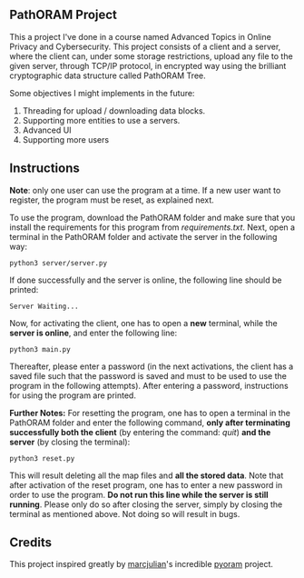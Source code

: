 ## PathORAM Project
This a project I've done in a course named Advanced Topics in Online Privacy and Cybersecurity. This project consists of a client and a server, where the client can, under some storage restrictions, upload any file to the given server, through TCP/IP protocol, in encrypted way using the brilliant cryptographic data structure called PathORAM Tree. 

Some objectives I might implements in the future:
1. Threading for upload / downloading data blocks.
2. Supporting more entities to use a servers.
3.  Advanced UI
4.  Supporting more users

## Instructions
**Note**: only one user can use the program at a time. If a new user want to register, the program must be reset, as explained next.

To use the program, download the PathORAM folder and make sure that you install the requirements for this program from *requirements.txt*. Next, open a terminal in the PathORAM folder and activate the server in the following way:

    python3 server/server.py
If done successfully and the server is online, the following line should be printed:

    Server Waiting...
Now, for activating the client, one has to open a **new** terminal, while the **server is online**, and enter the following line:

    python3 main.py
Thereafter, please enter a password (in the next activations, the client has a saved file such that the password is saved and must to be used to use the program in the following attempts). After entering a password, instructions for using the program are printed. 

**Further Notes:**
For resetting the program, one has to open a terminal in the PathORAM folder and enter the following command, **only after terminating successfully both the client** (by entering the command: *quit*) **and the server** (by closing the terminal):

    python3 reset.py
This will result deleting all the map files and **all the stored data**. Note that after activation of the reset program, one has to enter a new password in order to use the program. **Do not run this line while the server is still running**. Please only do so after closing the server, simply by closing the terminal as mentioned above. Not doing so will result in bugs. 
## Credits
This project inspired greatly by [marcjulian](https://github.com/marcjulian)'s incredible [pyoram](https://github.com/marcjulian/pyoram) project.
